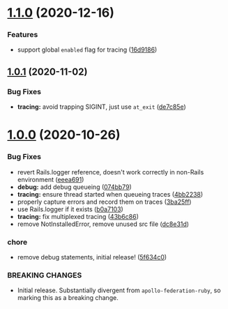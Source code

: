 # [1.1.0](https://github.com/EnjoyTech/apollo-studio-tracing-ruby/compare/v1.0.1...v1.1.0) (2020-12-16)


### Features

* support global `enabled` flag for tracing ([16d9186](https://github.com/EnjoyTech/apollo-studio-tracing-ruby/commit/16d91865db51315c2b0a378402d96a9414a31c8f))

## [1.0.1](https://github.com/EnjoyTech/apollo-studio-tracing-ruby/compare/v1.0.0...v1.0.1) (2020-11-02)


### Bug Fixes

* **tracing:** avoid trapping SIGINT, just use `at_exit` ([de7c85e](https://github.com/EnjoyTech/apollo-studio-tracing-ruby/commit/de7c85e63b455a98474694a972daf001f8b12719))

# [1.0.0](https://github.com/EnjoyTech/apollo-studio-tracing-ruby/compare/v0.1.0...v1.0.0) (2020-10-26)


### Bug Fixes

* revert Rails.logger reference, doesn't work correctly in non-Rails environment ([eeea691](https://github.com/EnjoyTech/apollo-studio-tracing-ruby/commit/eeea6913be0171db0b45c58ff6b34dddbbea764b))
* **debug:** add debug queueing ([074bb79](https://github.com/EnjoyTech/apollo-studio-tracing-ruby/commit/074bb79aef78a7b5f65744dd5a6ea4a913de4338))
* **tracing:** ensure thread started when queueing traces ([4bb2238](https://github.com/EnjoyTech/apollo-studio-tracing-ruby/commit/4bb22387fc5230909b1201a58b7be922a153dcb7))
* properly capture errors and record them on traces ([3ba25ff](https://github.com/EnjoyTech/apollo-studio-tracing-ruby/commit/3ba25fff60efab9a98f6212192b7543de9a19057))
* use Rails.logger if it exists ([b0a7103](https://github.com/EnjoyTech/apollo-studio-tracing-ruby/commit/b0a7103882cda74dbcf39cf6f84339e655e3506b))
* **tracing:** fix multiplexed tracing ([43b6c86](https://github.com/EnjoyTech/apollo-studio-tracing-ruby/commit/43b6c86006be2f300211b2c2bccdf5b8d0ffc658))
* remove NotInstalledError, remove unused src file ([dc8e31d](https://github.com/EnjoyTech/apollo-studio-tracing-ruby/commit/dc8e31da901c998ef1bafc6a5b28aae51f3ee0c6))


### chore

* remove debug statements, initial release! ([5f634c0](https://github.com/EnjoyTech/apollo-studio-tracing-ruby/commit/5f634c05f5560fa6cf9f68cfb5837c715828214c))


### BREAKING CHANGES

* Initial release. Substantially divergent from `apollo-federation-ruby`, so marking
this as a breaking change.

